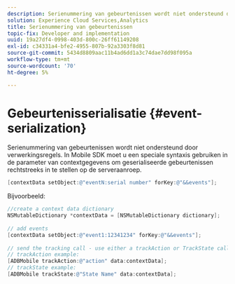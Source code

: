 ```yaml
---
description: Serienummering van gebeurtenissen wordt niet ondersteund door verwerkingsregels. In Mobile SDK moet u een speciale syntaxis gebruiken in de parameter van contextgegevens om geserialiseerde gebeurtenissen rechtstreeks in te stellen op de serveraanroep.
solution: Experience Cloud Services,Analytics
title: Serienummering van gebeurtenissen
topic-fix: Developer and implementation
uuid: 19a27df4-0998-403d-800c-26ff61149208
exl-id: c34331a4-bfe2-4955-807b-92a3303f8d81
source-git-commit: 5434d8809aac11b4ad6dd1a3c74dae7dd98f095a
workflow-type: tm+mt
source-wordcount: '70'
ht-degree: 5%

---
```


# Gebeurtenisserialisatie {#event-serialization}

Serienummering van gebeurtenissen wordt niet ondersteund door verwerkingsregels. In Mobile SDK moet u een speciale syntaxis gebruiken in de parameter van contextgegevens om geserialiseerde gebeurtenissen rechtstreeks in te stellen op de serveraanroep.

```objective-c
[contextData setObject:@"eventN:serial number" forKey:@"&&events"];
```

Bijvoorbeeld:

```objective-c
//create a context data dictionary 
NSMutableDictionary *contextData = [NSMutableDictionary dictionary]; 
 
// add events 
[contextData setObject:@"event1:12341234" forKey:@"&&events"]; 
 
// send the tracking call - use either a trackAction or TrackState call. 
// trackAction example: 
[ADBMobile trackAction:@"action" data:contextData]; 
// trackState example: 
[ADBMobile trackState:@"State Name" data:contextData]; 
```
